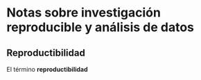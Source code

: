# Notas sobre investigación reproducible y análisis de datos
## Reproductibilidad
El término **reproductibilidad** 
